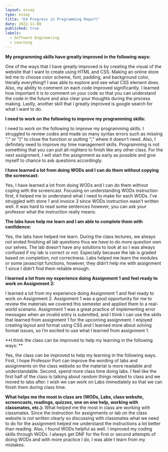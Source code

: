 ```yaml
---
layout: essay
type: essay
title: "E4 Progress in Programming Report"
date: 2022-11-08
published: true
labels:
  - Software Engineering
  - Learning
---
```

**My programming skills have greatly improved in the following ways:**

One of the ways that I have greatly improved is by creating the visual of the website that I want to create using HTML and CSS. Making an online store led me to choose color scheme, font, padding, and background color, literally everything!! I was able to explore and see what CSS element does. Also, my ability to comment on each code improved significantly. I learned how important it is to comment on your code so that you can understand the code in the future and also clear your thoughts during the process making. Lastly, another skill that I greatly improved is google search for what I want to do. 


**I need to work on the following to improve my programming skills:**

I need to work on the following to improve my programming skills. I struggled to review codes and made so many syntax errors such as missing “;”  or “}” to close the function or putting “;” where it doesn’t need. Also, I definitely need to improve my time management skills. Programming is not something that you can pull all-nighters to finish like any other class. For the next assignment, I will start the assignment as early as possible and give myself to chance to ask questions accordingly. 



**I have learned a lot from doing WODs and I can do them without copying the screencast:**

Yes, I have learned a lot from doing WODs and I can do them without coping with the screencast. Focusing on understanding WODs instruction first, it helped me to understand what I need to make for each WODs. I’ve struggled with store 1 and invoice 3 since WODs instruction wasn’t written well. It was hard to read some sentences however, you can ask your professor what the instruction really means. 


**The labs have help me learn and I am able to complete them with confidence:**

Yes, the labs have helped me learn. During the class lectures, we always not ended finishing all lab questions thus we have to do more question own our selves. The lab doesn’t have any solutions to look at so I was always confused if my lab is correct or not. Especially because the lab is graded based on completion, not correctness. Labs helped me learn the modules or some javascript functions, however, they didn’t help me with assignment 1 since I didn’t find them reliable enough. 


**I learned a lot from my experience doing Assignment 1 and feel ready to work on Assignment 2:**  

I learned a lot from my experience doing Assignment 1 and feel ready to work on Assignment 2. Assignment 1 was a good opportunity for me to review the materials we covered this semester and applied them to a real-world scenario. Assignment 1 was a great practice of implementing error messages when an invalid entry is submitted, and I think I can use the skills that learned from assignment 1 for the upcoming assignment. I enjoyed creating layout and format using CSS and I learned more about solving format issues, so I’m excited to use what I learned from assignment 1. 


**I think the class can be improved to help my learning in the following ways: **

Yes, the class can be improved to help my learning in the following ways. First, I hope Professor Port can improve the wording of labs and assignments on the class website so the material is more readable and understandable. Second, spend more class time doing labs. I feel like the first half of the class is talking about random things related to class and we moved to labs after. I wish we can work on Labs immediately so that we can finish them during class time. 


**What helps me the most in class are (WODs, Labs, class website, screencasts, readings, quizzes, one on one help, working with classmates, etc.):**
What helped me the most in class are working with classmates. Since the instruction for assignments or lab on the class website is not written clearly so discussing with classmates what we need to do for the assignment helped me understand the instructions a lot better than reading. Also, I found WODs helpful as well. I improved my coding skills through WODs. I always get DNF for the first or second attempts of doing WODs and with more practice I do, I was able t learn from my mistakes.
